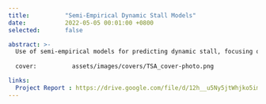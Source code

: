 ```yaml
---
title:          "Semi-Empirical Dynamic Stall Models"
date:           2022-05-05 00:01:00 +0800
selected:       false

abstract: >-
  Use of semi-empirical models for predicting dynamic stall, focusing on the ONERA and Snel Models to address limitations in current computational methods. Evaluation of model strengths and weaknesses, with comparison to experimental data obtained via openFOAM, and identification of areas for further research.
  
  cover:          assets/images/covers/TSA_cover-photo.png

links:
  Project Report : https://drive.google.com/file/d/12h__u5Ny5jtWhjko5imlUwuzu67Abcjl/view?usp=drive_link
---
```

